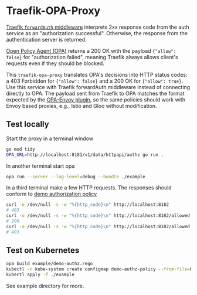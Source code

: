 # Traefik-OPA-Proxy

[Traefik `forwardAuth` middleware](https://doc.traefik.io/traefik/middlewares/http/forwardauth/) interprets 2xx response code from the auth service as an "authorization successful". Otherwise, the response from the authentication server is returned.

[Open Policy Agent (OPA)](https://www.openpolicyagent.org/) returns a 200 OK with the payload `{"allow": false}` for "authorization failed", meaning Traefik always allows client's requests even if they should be blocked.

This `traefik-opa-proxy` translates OPA's decisions into HTTP status codes: a 403 Forbidden for `{"allow": false}` and a 200 OK for `{"allow": true}`. Use this service with Traefik forwardAuth middleware instead of connecting directly to OPA. The payload sent from Traefik to OPA matches the format expected by the [OPA-Envoy plugin](https://github.com/open-policy-agent/opa-envoy-plugin), so the same policies should work with Envoy based proxies, e.g., Istio and Gloo without modification.

## Test locally

Start the proxy in a terminal window

```sh
go mod tidy
OPA_URL=http://localhost:8181/v1/data/httpapi/authz go run .
```

In another terminal start opa

```sh
opa run --server --log-level=debug --bundle ./example
```

In a third terminal make a few HTTP requests. The responses should conform to [demo authorization policy](example/demo-authz.rego)

```sh
curl -o /dev/null -s -w "%{http_code}\n" http://localhost:8182
# 403
curl -o /dev/null -s -w "%{http_code}\n" http://localhost:8182/allowed
# 200
curl -o /dev/null -s -w "%{http_code}\n" http://localhost:8182/allowed -X POST
# 403
```


## Test on Kubernetes

```sh
opa build example/demo-authz.rego
kubectl -n kube-system create configmap demo-authz-policy --from-file=bundle.tar.gz
kubectl apply -f ./example
```

See example directory for more.
